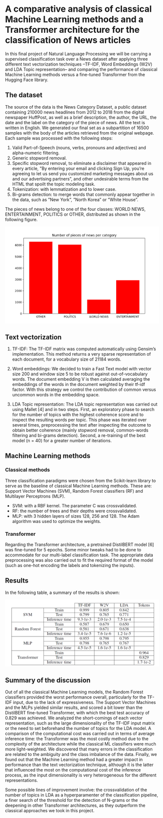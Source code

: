 # A comparative analysis of classical Machine Learning methods and a Transformer architecture for the classification of News articles



In this final project of Natural Language Processing we will be carrying a supervised classification task over a News dataset after applying three different text vectorization techniques –TF-IDF, Word Embeddings (W2V) and LDA Topic representation– and comparing the performance of classical Machine Learning methods versus a fine-tuned Transformer from the Hugging Face library.


## The dataset

The source of the data is the News Category Dataset, a public dataset containing 210000 news headlines from 2012 to 2018 from the digital newspaper HuffPost, as well as a brief description, the author, the URL, the date and the label on the category of the piece of news. All the text is written in English. We generated our final set as a subpartition of 16500 samples with the body of the articles retrieved from the original webpage. Each sample was processed with the following steps:
1) Valid Part-of-Speech (nouns, verbs, pronouns and adjectives)
and alpha-numeric filtering.
2) Generic stopword removal.
3) Specific stopword removal, to eliminate a disclaimer
that appeared in every article, ”By entering your email
and clicking Sign Up, you’re agreeing to let us send
you customized marketing messages about us and our
advertising partners”, and other undesirable terms
from the HTML that spoilt the topic modeling task.
4) Tokenization: with lemmatization and to lower case.
5) Bi-grams detection: to merge words that commonly
appear together in the data, such as ”New York”,
”North Korea” or ”White House”.

The pieces of news belong to one of the four classes: WORLD NEWS, ENTERTAINMENT, POLITICS or OTHER, distributed as shown in the following figure.

![classes](https://github.com/CesarCaramazana/NLP_NewsCategory/blob/main/Figures/classes.PNG)


## Text vectorization

1) TF-IDF: The TF-IDF matrix was computed automatically using Gensim’s implementation. This method returns a very sparse representation of each document, for a vocabulary size of 21184 words.
2) Word embeddings: We decided to train a Fast Text model with vector size 200 and window size 5 to be robust against out-of-vocabulary words. The document
embedding V is then calculated averaging the embeddings of the words in the document weighted by their tf-idf factor. With this strategy we control the contribution of common versus uncommon words in the embedding space.

3) LDA Topic representation: The LDA topic representation was carried out using Mallet [4] and in two steps. First, an exploratory phase to search for the number of topics with the highest coherence score and to inspect the resulting words per topic. This phase was iterated over several times, preprocessing the text after inspecting the outcome to obtain better coherence (mainly stopword removal, common-words filtering and bi-grams detection). Second, a re-training of the best model (n = 40) for a greater number of iterations. 


## Machine Learning methods

### Classical methods
Three classification paradigms were chosen from the Scikit-learn library to serve as the baseline of classical Machine Learning methods. These are: Support Vector Machines (SVM), Random Forest classifiers (RF) and Multilayer Perceptrons (MLP).
- SVM: with a RBF kernel. The parameter C was crossvalidated.
- RF: the number of trees and their depths were crossvalidated.
- MLP: with 3 hidden layers of sizes 128, 256 and 128. The Adam algorithm was used to optimize the weights.


### Transformer
Regarding the Transformer architecture, a pretrained DistilBERT model [6] was fine-tuned for 5 epochs. Some minor tweaks had to be done to accommodate for our multi-label classification task. The appropriate data preprocessing was also carried out to fit the required format of the model (such as one-hot encoding the labels and tokenizing the inputs).



## Results

In the following table, a summary of the results is shown:

![Results](https://github.com/CesarCaramazana/NLP_NewsCategory/blob/main/Figures/results.PNG)

## Summary of the discussion

Out of all the classical Machine Learning models, the Random Forest classifiers provided the worst performance overall, particularly for the TF-IDF input, due to the lack of expressiveness. The Support Vector Machines and the MLPs yielded similar results, and scored a bit lower than the DistilBERT fine-tuned Transformer, with which the best test accuracy of 0.829 was achieved. We analyzed the short-comings of each vector representation, such as the large dimensionality of the TF-IDF input matrix or the need to set beforehand the number of topics for the LDA model. A comparison of the computational cost was carried out in terms of average inference time: the Transformer was the most costly method due to the complexity of the architecture while the classical ML classifiers were much more light-weighted. We discovered that many errors in the classification are related to the ambiguity and the class imbalance of the data. Finally, we found out that the Machine Learning method had a greater impact in performance than the text vectorization technique, although it is the latter that influenced the most on the computational cost of the inference process, as the input dimensionality is very heterogeneous for the different representations.

Some possible lines of improvement involve: the crossvalidation of the number of topics in LDA as a hyperparamenter of the classification pipeline, a finer search of the threshold for the detection of N-grams or the deepening in other Transformer architectures, as they outperform the classical approaches we took in this project.

